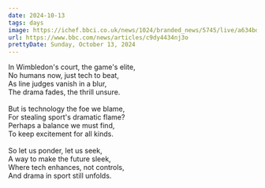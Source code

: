 ```yaml
---
date: 2024-10-13
tags: days
image: https://ichef.bbci.co.uk/news/1024/branded_news/5745/live/a634bd10-87b1-11ef-b0bd-ed1c890dbbf6.jpg
url: https://www.bbc.com/news/articles/c9dy4434nj3o
prettyDate: Sunday, October 13, 2024
---
```

In Wimbledon's court, the game's elite,<br>No humans now, just tech to beat,<br>As line judges vanish in a blur,<br>The drama fades, the thrill unsure.<br><br>But is technology the foe we blame,<br>For stealing sport's dramatic flame?<br>Perhaps a balance we must find,<br>To keep excitement for all kinds.<br><br>So let us ponder, let us seek,<br>A way to make the future sleek,<br>Where tech enhances, not controls,<br>And drama in sport still unfolds.